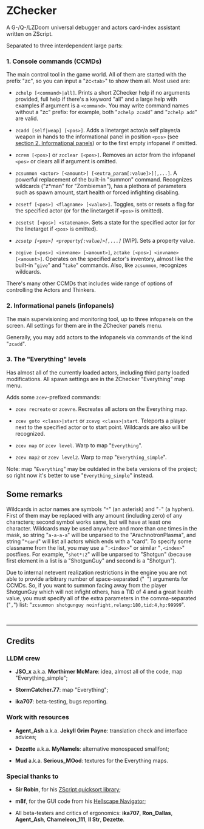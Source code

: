 # ZChecker

A G-/Q-/LZDoom universal debugger and actors card-index assistant written on ZScript.

Separated to three interdependent large parts:

### 1. Console commands (CCMDs)

The main control tool in the game world. All of them are started with the prefix "zc", so you can input a "zc`<tab>`" to show them all. Most used are:

- `zchelp [<command>|all]`. Prints a short ZChecker help if no arguments provided, full help if there's a keyword "all" and a large help with examples if argument is a `<command>`. You may write command names without a "zc" prefix: for example, both "`zchelp zcadd`" and "`zchelp add`" are valid.

- `zcadd [self|weap] [<pos>]`. Adds a linetarget actor/a self player/a weapon in hands to the informational panel in position `<pos>` (see [section 2. Informational panels](#2-informational-panels-infopanels)) or to the first empty infopanel if omitted.

- `zcrem [<pos>]` or `zcclear [<pos>]`. Removes an actor from the infopanel `<pos>` or clears all if argument is omitted.

- `zcsummon <actor> [<amount>] [<extra_param[:value]>][,...]`. A powerful replacement of the built-in "summon" command. Recognizes wildcards ("z*man" for "Zombieman"), has a plethora of parameters such as spawn amount, start health or forced infighting disabling.

- `zcsetf [<pos>] <flagname> [<value>]`. Toggles, sets or resets a flag for the specified actor (or for the linetarget if `<pos>` is omitted).

- `zcsetst [<pos>] <statename>`. Sets a state for the specified actor (or for the linetarget if `<pos>` is omitted).

- _`zcsetp [<pos>] <property[:value]>[,...]`_ [WIP]. Sets a property value.

- `zcgive [<pos>] <invname> [<amount>]`, `zctake [<pos>] <invname> [<amount>]`. Operates on the specified actor's inventory, almost like the built-in "`give`" and "`take`" commands. Also, like `zcsummon`, recognizes wildcards.

There's many other CCMDs that includes wide range of options of controlling the Actors and Thinkers.


### 2. Informational panels (infopanels)

The main supervisioning and monitoring tool, up to three infopanels on the screen. All settings for them are in the ZChecker panels menu.

Generally, you may add actors to the infopanels via commands of the kind "`zcadd`".


### 3. The "Everything" levels

Has almost all of the currently loaded actors, including third party loaded modifications. All spawn settings are in the ZChecker "Everything" map menu.

Adds some `zcev`-prefixed commands:

- `zcev recreate` or `zcevre`. Recreates all actors on the Everything map.

- `zcev goto <class>|start` or `zcevg <class>|start`. Teleports a player next to the specified actor or to start point. Wildcards are also will be recognized.

- `zcev map` or `zcev level`. Warp to map "`Everything`".

- `zcev map2` or `zcev level2`. Warp to map "`Everything_simple`".

Note: map "`Everything`" may be outdated in the beta versions of the project; so right now it's better to use "`Everything_simple`" instead.


## Some remarks

Wildcards in actor names are symbols "`*`" (an asterisk) and "`-`" (a hyphen). First of them may be replaced with any amount (including zero) of any characters; second symbol works same, but will have at least one character. Wildcards may be used anywhere and more than one times in the mask, so string "`a-a-a-a`" will be unparsed to the "ArachnotronPlasma", and string "`*card`" will list all actors which ends with a "card". To specify some classname from the list, you may use a "`:<index>`" or similar "`,<index>`" postfixes. For example, "`shot*:2`" will be unparsed to "Shotgun" (because first element in a list is a "ShotgunGuy" and second is a "Shotgun").

Due to internal netevent realization restrictions in the engine you are not able to provide arbitrary number of space-separated ("` `") arguments for CCMDs. So, if you want to summon facing away from the player ShotgunGuy which will not infight others, has a TID of 4 and a great health value, you must specify all of the extra parameters in the comma-separated ("`,`") list: "`zcsummon shotgunguy noinfight,relang:180,tid:4,hp:99999`".



<p><br></p>

---
## Credits ##

### LLDM crew

- **JSO_x** a.k.a. **Morthimer McMare**: idea, almost all of the code, map "Everything_simple";

- **StormCatcher.77**: map "Everything";

- **ika707**: beta-testing, bugs reporting.


### Work with resources

- **Agent_Ash** a.k.a. **Jekyll Grim Payne**: translation check and interface advices;

- **Dezette** a.k.a. **MyNameIs**: alternative monospaced smallfont;

- **Mud** a.k.a. **Serious_MOod**: textures for the Everything maps.


### Special thanks to

- **Sir Robin**, for his [ZScript quicksort library](https://forum.zdoom.org/viewtopic.php?f=105&t=75757);

- **m8f**, for the GUI code from his [Hellscape Navigator](https://forum.zdoom.org/viewtopic.php?t=61643);

- All beta-testers and critics of ergonomics: **ika707**, **Ron_Dallas**, **Agent_Ash**, **Chameleon_111**, **Il Str**, **Dezette**.
